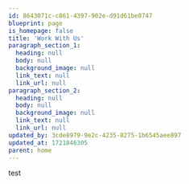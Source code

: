 ```yaml
---
id: 8643071c-c861-4397-902e-d91d61be0747
blueprint: page
is_homepage: false
title: 'Work With Us'
paragraph_section_1:
  heading: null
  body: null
  background_image: null
  link_text: null
  link_url: null
paragraph_section_2:
  heading: null
  body: null
  background_image: null
  link_text: null
  link_url: null
updated_by: 3cde8979-9e2c-4235-8275-1b6545aee897
updated_at: 1721846305
parent: home
---
```

test